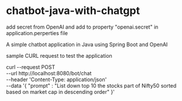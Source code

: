 # chatbot-java-with-chatgpt

add secret from OpenAI and add to property "openai.secret" in application.perperties file

A simple chatbot application in Java using Spring Boot and OpenAI

sample CURL request to test the application

curl --request POST \
--url http://localhost:8080/bot/chat \
--header 'Content-Type: application/json' \
--data '{
"prompt" : "List down top 10 the stocks part of Nifty50 sorted based on market cap in descending order"
}'


